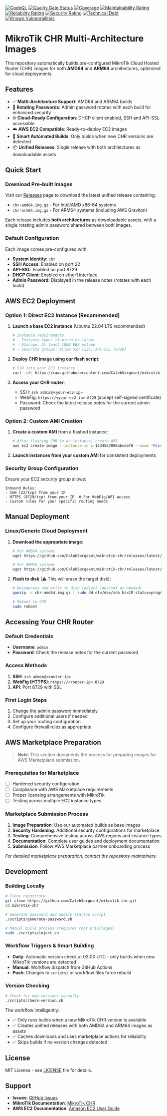 
[![CodeQL](https://github.com/CalebSargeant/mikrotik-chr/actions/workflows/github-code-scanning/codeql/badge.svg)](https://github.com/CalebSargeant/mikrotik-chr/actions/workflows/github-code-scanning/codeql)
[![Quality Gate Status](https://sonarcloud.io/api/project_badges/measure?project=CalebSargeant_mikrotik-chr&metric=alert_status)](https://sonarcloud.io/summary/new_code?id=CalebSargeant_mikrotik-chr)
[![Coverage](https://sonarcloud.io/api/project_badges/measure?project=CalebSargeant_mikrotik-chr&metric=coverage)](https://sonarcloud.io/summary/new_code?id=CalebSargeant_mikrotik-chr)
[![Maintainability Rating](https://sonarcloud.io/api/project_badges/measure?project=CalebSargeant_mikrotik-chr&metric=sqale_rating)](https://sonarcloud.io/summary/new_code?id=CalebSargeant_mikrotik-chr)
[![Reliability Rating](https://sonarcloud.io/api/project_badges/measure?project=CalebSargeant_mikrotik-chr&metric=reliability_rating)](https://sonarcloud.io/summary/new_code?id=CalebSargeant_mikrotik-chr)
[![Security Rating](https://sonarcloud.io/api/project_badges/measure?project=CalebSargeant_mikrotik-chr&metric=security_rating)](https://sonarcloud.io/summary/new_code?id=CalebSargeant_mikrotik-chr)
[![Technical Debt](https://sonarcloud.io/api/project_badges/measure?project=CalebSargeant_mikrotik-chr&metric=sqale_index)](https://sonarcloud.io/summary/new_code?id=CalebSargeant_mikrotik-chr)
[![Known Vulnerabilities](https://snyk.io/test/github/CalebSargeant/mikrotik-chr/badge.svg)](https://snyk.io/test/github/CalebSargeant/mikrotik-chr)

# MikroTik CHR Multi-Architecture Images

This repository automatically builds pre-configured MikroTik Cloud Hosted Router (CHR) images for both **AMD64** and **ARM64** architectures, optimized for cloud deployments.

## Features

- ✅ **Multi-Architecture Support**: AMD64 and ARM64 builds
- 🔄 **Rotating Passwords**: Admin password rotates with each build for enhanced security
- 🌐 **Cloud-Ready Configuration**: DHCP client enabled, SSH and API-SSL accessible
- ☁️ **AWS EC2 Compatible**: Ready-to-deploy EC2 images
- 🚀 **Smart Automated Builds**: Only builds when new CHR versions are detected
- 📦 **Unified Releases**: Single release with both architectures as downloadable assets

## Quick Start

### Download Pre-built Images

Visit our [Releases](https://github.com/CalebSargeant/mikrotik-chr/releases) page to download the latest unified release containing:
- `chr-amd64.img.gz` - For Intel/AMD x86-64 systems
- `chr-arm64.img.gz` - For ARM64 systems (including AWS Graviton)

Each release includes **both architectures** as downloadable assets, with a single rotating admin password shared between both images.

### Default Configuration

Each image comes pre-configured with:
- **System Identity**: `chr`
- **SSH Access**: Enabled on port 22
- **API-SSL**: Enabled on port 8729
- **DHCP Client**: Enabled on ether1 interface
- **Admin Password**: Displayed in the release notes (rotates with each build)

## AWS EC2 Deployment

### Option 1: Direct EC2 Instance (Recommended)

1. **Launch a base EC2 instance** (Ubuntu 22.04 LTS recommended)
   ```bash
   # Instance requirements:
   # - Instance type: t3.micro or larger
   # - Storage: At least 10GB EBS volume
   # - Security groups: Allow SSH (22), API-SSL (8729)
   ```

2. **Deploy CHR image using our flash script**:
   ```bash
   # SSH into your EC2 instance
   curl -sSL https://raw.githubusercontent.com/CalebSargeant/mikrotik-chr/main/scripts/flash.sh | sudo bash
   ```

3. **Access your CHR router**:
   - SSH: `ssh admin@<your-ec2-ip>`
   - WebFig: `https://<your-ec2-ip>:8729` (accept self-signed certificate)
   - Password: Check the latest release notes for the current admin password

### Option 2: Custom AMI Creation

1. **Create a custom AMI** from a flashed instance:
   ```bash
   # After flashing CHR to an instance, create AMI
   aws ec2 create-image --instance-id i-1234567890abcdef0 --name "MikroTik-CHR-$(date +%Y%m%d)"
   ```

2. **Launch instances from your custom AMI** for consistent deployments

### Security Group Configuration

Ensure your EC2 security group allows:
```
Inbound Rules:
- SSH (22/tcp) from your IP
- HTTPS (8729/tcp) from your IP  # For WebFig/API access
- Custom rules for your specific routing needs
```

## Manual Deployment

### Linux/Generic Cloud Deployment

1. **Download the appropriate image**:
   ```bash
   # For AMD64 systems
   wget https://github.com/CalebSargeant/mikrotik-chr/releases/latest/download/chr-amd64.img.gz
   
   # For ARM64 systems  
   wget https://github.com/CalebSargeant/mikrotik-chr/releases/latest/download/chr-arm64.img.gz
   ```

2. **Flash to disk** (⚠️ This will erase the target disk):
   ```bash
   # Decompress and write to disk (adjust /dev/sdX as needed)
   gunzip -c chr-amd64.img.gz | sudo dd of=/dev/sda bs=1M status=progress
   
   # Reboot to CHR
   sudo reboot
   ```

## Accessing Your CHR Router

### Default Credentials
- **Username**: `admin`  
- **Password**: Check the release notes for the current password

### Access Methods
1. **SSH**: `ssh admin@<router-ip>`
2. **WebFig (HTTPS)**: `https://<router-ip>:8729`
3. **API**: Port 8729 with SSL

### First Login Steps
1. Change the admin password immediately
2. Configure additional users if needed
3. Set up your routing configuration
4. Configure firewall rules as appropriate

## AWS Marketplace Preparation

> **Note**: This section documents the process for preparing images for AWS Marketplace submission.

### Prerequisites for Marketplace
- [ ] Hardened security configuration
- [ ] Compliance with AWS Marketplace requirements
- [ ] Proper licensing arrangements with MikroTik
- [ ] Testing across multiple EC2 instance types

### Marketplace Submission Process
1. **Image Preparation**: Use our automated builds as base images
2. **Security Hardening**: Additional security configurations for marketplace
3. **Testing**: Comprehensive testing across AWS regions and instance types
4. **Documentation**: Complete user guides and deployment documentation
5. **Submission**: Follow AWS Marketplace partner onboarding process

*For detailed marketplace preparation, contact the repository maintainers.*

## Development

### Building Locally

```bash
# Clone repository
git clone https://github.com/CalebSargeant/mikrotik-chr.git
cd mikrotik-chr

# Generate password and modify startup script
./scripts/generate-password.sh

# Manual build process (requires root privileges)
sudo ./scripts/inject.sh
```

### Workflow Triggers & Smart Building
- **Daily**: Automatic version check at 03:00 UTC - only builds when new MikroTik versions are detected
- **Manual**: Workflow dispatch from GitHub Actions
- **Push**: Changes to `scripts/` or workflow files force rebuild

### Version Checking
```bash
# Check for new versions manually
./scripts/check-version.sh
```

The workflow intelligently:
- ✅ Only runs builds when a new MikroTik CHR version is available
- ✅ Creates unified releases with both AMD64 and ARM64 images as assets
- ✅ Caches downloads and uses marketplace actions for reliability
- ✅ Skips builds if no version changes detected

## License

MIT License - see [LICENSE](LICENSE) file for details.

## Support

- **Issues**: [GitHub Issues](https://github.com/CalebSargeant/mikrotik-chr/issues)
- **MikroTik Documentation**: [MikroTik CHR](https://mikrotik.com/product/chr)
- **AWS EC2 Documentation**: [Amazon EC2 User Guide](https://docs.aws.amazon.com/ec2/)

